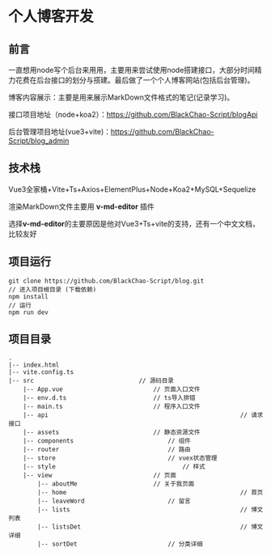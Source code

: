 # 个人博客开发

## 前言

一直想用node写个后台来用用，主要用来尝试使用node搭建接口，大部分时间精力花费在后台接口的划分与搭建。最后做了一个个人博客网站(包括后台管理)。

博客内容展示：主要是用来展示MarkDown文件格式的笔记(记录学习)。

接口项目地址（node+koa2）：https://github.com/BlackChao-Script/blogApi

后台管理项目地址(vue3+vite)：https://github.com/BlackChao-Script/blog_admin

## 技术栈

Vue3全家桶+Vite+Ts+Axios+ElementPlus+Node+Koa2+MySQL+Sequelize

渲染MarkDown文件主要用 **v-md-editor** 插件

选择**v-md-editor**的主要原因是他对Vue3+Ts+vite的支持，还有一个中文文档，比较友好

## 项目运行

```
git clone https://github.com/BlackChao-Script/blog.git
// 进入项目根目录 (下载依赖)
npm install
// 运行
npm run dev
```

## 项目目录

	.
	|-- index.html
	|-- vite.config.ts										
	|-- src								// 源码目录
	    |-- App.vue							// 页面入口文件
	    |-- env.d.ts						// ts导入排错
	    |-- main.ts							// 程序入口文件
	    |-- api                                                     // 请求接口
	    |-- assets							// 静态资源文件
	    |-- components					        // 组件
	    |-- router						        // 路由
	    |-- store						        // vuex状态管理
	    |-- style					                // 样式
	    |-- view							// 页面
	        |-- aboutMe						// 关于我页面
	        |-- home                                                // 首页
	        |-- leaveWord						// 留言
	        |-- lists                                               // 博文列表
	        |-- listsDet                                            // 博文详细
	        |-- sortDet					        // 分类详细


